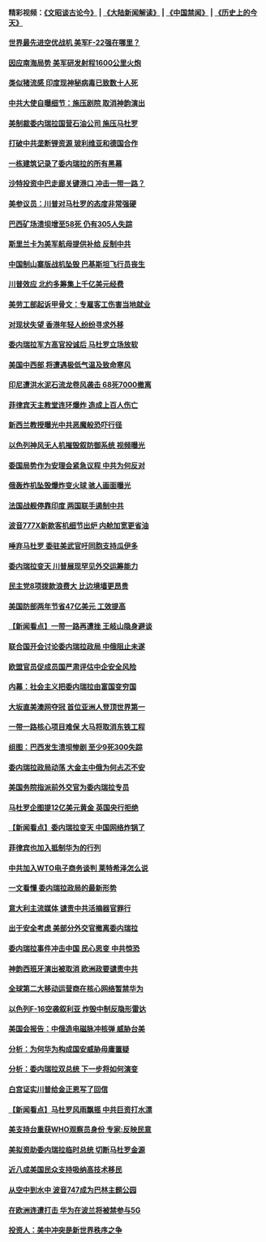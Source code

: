 #### 精彩视频：[《文昭谈古论今》](https://github.com/gfw-breaker/wenzhao/blob/master/README.md?t=01291230) | [《大陆新闻解读》](https://github.com/gfw-breaker/ntdtv-comedy/blob/master/README.md?t=01291230) | [《中国禁闻》](https://github.com/gfw-breaker/ntdtv-news/blob/master/README.md?t=01291230) | [《历史上的今天》](https://github.com/gfw-breaker/today-in-history/blob/master/README.md?t=01291230) 

#### [世界最先进空优战机 美军F-22强在哪里？](../pages/nsc418/n11010323.md?t=01291230) 

#### [因应南海局势 美军研发射程1600公里火炮](../pages/nsc418/n11010046.md?t=01291230) 

#### [类似猪流感 印度现神秘病毒已致数十人死](../pages/nsc418/n11009797.md?t=01291230) 

#### [中共大使自曝细节：施压剧院 取消神韵演出](../pages/nsc418/n11008988.md?t=01291230) 

#### [美制裁委内瑞拉国营石油公司 施压马杜罗](../pages/nsc418/n11009006.md?t=01291230) 

#### [打破中共垄断锂资源 玻利维亚和德国合作](../pages/nsc418/n11008598.md?t=01291230) 

#### [一栋建筑记录了委内瑞拉的所有黑幕](../pages/nsc418/n11008614.md?t=01291230) 

#### [沙特投资中巴走廊关键港口 冲击一带一路？](../pages/nsc418/n11008620.md?t=01291230) 

#### [美参议员：川普对马杜罗的态度非常强硬](../pages/nsc418/n11008349.md?t=01291230) 

#### [巴西矿场溃坝增至58死 仍有305人失踪](../pages/nsc418/n11007445.md?t=01291230) 

#### [斯里兰卡为美军航母提供补给 反制中共](../pages/nsc418/n11007567.md?t=01291230) 

#### [中国制山寨版战机坠毁 巴基斯坦飞行员丧生](../pages/nsc418/n11007213.md?t=01291230) 

#### [川普效应 北约多筹集上千亿美元经费](../pages/nsc418/n11006307.md?t=01291230) 

#### [美劳工部起诉甲骨文：专雇客工伤害当地就业](../pages/nsc418/n11006396.md?t=01291230) 

#### [对现状失望 香港年轻人纷纷寻求外移](../pages/nsc418/n11006310.md?t=01291230) 

#### [委内瑞拉军方高官投诚后 马杜罗立场放软](../pages/nsc418/n11006068.md?t=01291230) 

#### [美国中西部 将遭遇极低气温及致命寒风](../pages/nsc418/n11006119.md?t=01291230) 

#### [印尼遭洪水泥石流龙卷风袭击 68死7000撤离](../pages/nsc418/n11005923.md?t=01291230) 

#### [菲律宾天主教堂连环爆炸 造成上百人伤亡](../pages/nsc418/n11005733.md?t=01291230) 

#### [新西兰教授曝光中共恶魔般恐吓行径](../pages/nsc418/n11004756.md?t=01291230) 

#### [以色列神风无人机摧毁叙防御系统 视频曝光](../pages/nsc418/n11005042.md?t=01291230) 

#### [委国局势作为安理会紧急议程 中共为何反对](../pages/nsc418/n11005469.md?t=01291230) 

#### [俄轰炸机坠毁爆炸变火球 骇人画面曝光](../pages/nsc418/n11005421.md?t=01291230) 

#### [法国战舰停靠印度 两国联手遏制中共](../pages/nsc418/n11005288.md?t=01291230) 

#### [波音777X新款客机细节出炉 内舱加宽更省油](../pages/nsc418/n11005089.md?t=01291230) 

#### [唾弃马杜罗 委驻美武官吁同胞支持瓜伊多](../pages/nsc418/n11004923.md?t=01291230) 

#### [委内瑞拉变天 川普展现罕见外交运筹能力](../pages/nsc418/n11004848.md?t=01291230) 

#### [民主党8项拨款浪费大 比边境墙更昂贵](../pages/nsc418/n11004806.md?t=01291230) 

#### [美国防部两年节省47亿美元 工效提高](../pages/nsc418/n11004731.md?t=01291230) 

#### [【新闻看点】一带一路再遭挫 王岐山隐身避谈](../pages/nsc418/n11004511.md?t=01291230) 

#### [联合国开会讨论委内瑞拉政局 中俄阻止未遂](../pages/nsc418/n11004660.md?t=01291230) 

#### [欧盟官员促成员国严肃评估中企安全风险](../pages/nsc418/n11004719.md?t=01291230) 

#### [内幕：社会主义把委内瑞拉由富国变穷国](../pages/nsc418/n11004524.md?t=01291230) 

#### [大坂直美澳网夺冠 首位亚洲人登顶世界第一](../pages/nsc418/n11004368.md?t=01291230) 

#### [一带一路核心项目难保 大马将取消东铁工程](../pages/nsc418/n11004028.md?t=01291230) 

#### [组图：巴西发生溃坝惨剧 至少9死300失踪](../pages/nsc418/n11003193.md?t=01291230) 

#### [委内瑞拉政局动荡 大金主中俄为何忐忑不安](../pages/nsc418/n11002551.md?t=01291230) 

#### [美国务院指派前外交官为委内瑞拉专员](../pages/nsc418/n11002915.md?t=01291230) 

#### [马杜罗企图提12亿美元黄金 英国央行拒绝](../pages/nsc418/n11002812.md?t=01291230) 

#### [【新闻看点】委内瑞拉变天 中国网络炸锅了](../pages/nsc418/n11002302.md?t=01291230) 

#### [菲律宾也加入抵制华为的行列](../pages/nsc418/n11002576.md?t=01291230) 

#### [中共加入WTO电子商务谈判 莱特希泽怎么说](../pages/nsc418/n11002384.md?t=01291230) 

#### [一文看懂 委内瑞拉政局的最新形势](../pages/nsc418/n11002529.md?t=01291230) 

#### [意大利主流媒体 谴责中共活摘器官罪行](../pages/nsc418/n11001368.md?t=01291230) 

#### [出于安全考虑 美部分外交官撤离委内瑞拉](../pages/nsc418/n11002327.md?t=01291230) 

#### [委内瑞拉事件冲击中国 民心思变 中共惊恐](../pages/nsc418/n11002075.md?t=01291230) 

#### [神韵西班牙演出被取消 欧洲政要谴责中共](../pages/nsc418/n11000488.md?t=01291230) 

#### [全球第二大移动运营商在核心网络暂禁华为](../pages/nsc418/n11001905.md?t=01291230) 

#### [以色列F-16空袭叙利亚 炸毁中制反隐形雷达](../pages/nsc418/n11001407.md?t=01291230) 

#### [美国会报告：中俄造电磁脉冲核弹 威胁台美](../pages/nsc418/n11001011.md?t=01291230) 

#### [分析：为何华为构成国安威胁毋庸置疑](../pages/nsc418/n10999862.md?t=01291230) 

#### [分析：委内瑞拉双总统 下一步将如何演变](../pages/nsc418/n10999629.md?t=01291230) 

#### [白宫证实川普给金正恩写了回信](../pages/nsc418/n11000066.md?t=01291230) 

#### [【新闻看点】马杜罗风雨飘摇 中共巨资打水漂](../pages/nsc418/n10999627.md?t=01291230) 

#### [美支持台重获WHO观察员身份 专家:反映民意](../pages/nsc418/n10999901.md?t=01291230) 

#### [美拟资助委内瑞拉临时总统 切断马杜罗金源](../pages/nsc418/n10999926.md?t=01291230) 

#### [近八成美国民众支持吸纳高技术移民](../pages/nsc418/n10999709.md?t=01291230) 

#### [从空中到水中 波音747成为巴林主题公园](../pages/nsc418/n10999837.md?t=01291230) 

#### [在欧洲连遭打击 华为在波兰将被禁参与5G](../pages/nsc418/n10999590.md?t=01291230) 

#### [投资人：美中冲突是新世界秩序之争](../pages/nsc418/n10999607.md?t=01291230) 

